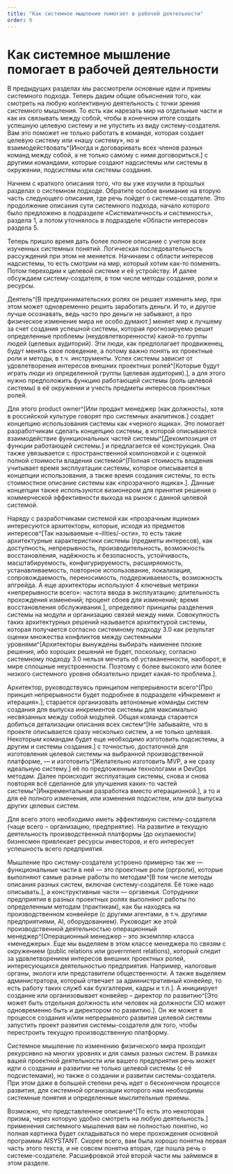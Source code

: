 ```yaml
---
title: "Как системное мышление помогает в рабочей деятельности"
order: 0
---
```


# Как системное мышление помогает в рабочей деятельности

В предыдущих разделах мы рассмотрели основные идеи и приемы системного подхода. Теперь дадим общие объяснения того, как смотреть на любую коллективную деятельность с точки зрения системного мышления. То есть как нарезать мир на отдельные части и как их связывать между собой, чтобы в конечном итоге создать успешную целевую систему и не упустить из виду систему-создателя. Вам это поможет не только работать в команде, которая создает целевую систему или «нашу систему», но и взаимодействовать^[Иногда и договаривать всех членов разных команд между собой, а не только самому с ними договориться.] с другими командами, которые создают надсистемы или системы в окружении, подсистемы или системы создания.

Начнем с краткого описания того, что вы уже изучили в прошлых разделах о системном подходе. Обратите особое внимание на вторую часть следующего описания, где речь пойдет о системе-создателе. Это продолжение описания сути системного подхода, начало которого было предложено в подразделе «Систематичность и системность», раздела 1, а потом уточнялось в подразделе «Области интересов» раздела 5.

Теперь пришло время дать более полное описание с учетом всех изученных системных понятий. Логическая последовательность рассуждений при этом не меняется. Начинаем с области интересов надсистемы, то есть смотрим на мир, который хотим как-то поменять. Потом переходим к целевой системе и её устройству. И далее обсуждаем систему-создателя, в том числе методы создания, роли и ресурсы.

Деятель^[В предпринимательских ролях он решает изменить мир, при этом может одновременно решить заработать деньги. И то, и другое лучше осознавать, ведь часто про деньги не забывают, а про физическое изменение мира не особо думают.] меняет мир к лучшему за счет создания успешной системы, которая прогнозируемо решит определенные проблемы (неудовлетворенности) какой-то группы людей (целевых аудиторий). Эти люди, как предполагает продвиженец, будут менять свое поведение, а потому важно понять их проектные роли и методы, в т.ч. инструменты. Успех системы зависит от удовлетворения интересов внешних проектных ролей^[Которые будут играть люди из определенной группы (целевая аудитория).], а для этого нужно предположить функцию работающей системы (роль целевой системы) в её окружении и учесть предметы интересов проектных ролей.

Для этого product owner^[Или продакт менеджер (как должность), хотя в российской культуре говорят про системных аналитиков.] создает концепцию использования системы как «черного ящика». Это помогает разработчикам сделать концепцию системы, в которой описываются взаимодействие функциональных частей системы^[Декомпозиция от функции работающей системы.] и предлагается её конструкция. Она также увязывается с пространственной компоновкой и с оценкой полной стоимости владения системой^[Полная стоимость владения учитывает время эксплуатации системы, которое описывается в концепции использования, а также время создания системы, то есть стоимостное описание системы как «прозрачного ящика».]. Данные концепции также используются визионером для принятия решения о коммерческой эффективности выхода на рынок с данной целевой системой.

Наряду с разработчиками системой как «прозрачным ящиком» интересуются архитекторы, которые, исходя из предметов интересов^[Так называемые «–ilities/-ости», то есть такие архитектурные характеристики системы (предметы интересов), как доступность, непрерывность, производительность, возможность восстановления, надёжность и безопасность, устойчивость, масштабируемость, конфигурируемость, расширяемость, устанавливаемость, повторное использование, локализация, сопровождаемость, переносимость, поддерживаемость, возможность апгрейда. А еще архитекторы используют 4 ключевые метрики «непрерывности всего»: частота ввода в эксплуатацию; длительность прохождения изменений; процент сбоев для изменений; время восстановления обслуживания.], определяют принципы разделения системы на модули и организацию связей между ними. Совокупность таких архитектурных решений называется архитектурой системы, которая получается согласно системному подходу 3.0 как результат оценки множества конфликтов между системными уровнями^[Архитекторы вынуждены выбирать наименее плохие решения, ибо хороших решений не будет, поскольку, согласно системному подходу 3.0 нельзя мечтать об устаканенности, наоборот, в мире сплошные неустроенности. Поэтому с более высокого или более низкого системного уровня обязательно придет какая-то проблема.].

Архитектор, руководствуясь принципом непрерывности всего^[Про принцип непрерывности будет подробнее в подразделе «Инкремент и итерация».], старается организовать автономные команды систем создания для выпуска инкрементов системы для максимально несвязанных между собой модулей. Общая команда старается добиться детализации описания всех систем^[Не забывайте, что в проекте описывается сразу несколько систем, а не только целевая. Некоторым командам будет еще необходимо изготовить подсистемы, а другим и системы создания.] с точностью, достаточной для изготовления целевой системы на выбранной производственной платформе, — и изготовить^[Желательно изготовить MVP, а не сразу идеальную систему.] её по предложенным технологами и DevOps методам. Далее происходит эксплуатация системы, снова и снова повторяя всё сделанное для улучшения каких-то частей системы^[Инкрементальная разработка вместо итерационной.], а то и для её полного изменения, или изменения подсистем, или для выпуска других целевых систем.

Для всего этого необходимо иметь эффективную систему-создателя (чаще всего – организацию, предприятие). На развитие и текущую деятельность производственной платформы (до окупаемости) бизнесмен привлекает ресурсы инвесторов, и его интересует успешность всего предприятия.

Мышление про систему-создателя устроено примерно так же — функциональные части в ней — это проектные роли (оргроли), которые выполняют самые разные работы по методам^[В том числе методы описания разных систем, включая систему-создателя. Её тоже надо описывать.], а конструктивные части — оргзвенья. Сотрудники предприятия в разных проектных ролях выполняют работы по определенным методам (практикам), как бы находясь на производственном конвейере (с другими агентами, в т.ч. другими предприятиями, AI, оборудованием). Руководит же этой производственной деятельностью операционный менеджер^[Операционный менеджер – это экземпляр класса «менеджеры». Еще мы выделяем в этом классе менеджера по связям с окружением (public relations или government relations), который следит за удовлетворением интересов внешних проектных ролей, интересующихся деятельностью предприятия. Например, налоговые органы, экологи или представители общественности. А также выделяем администратора, который отвечает за административный конвейер, то есть работу таких служб как бухгалтерия, кадры и т.п.]. А инициирует создание или организовывает конвейер – директор по развитию^[Это может быть отдельная должность или человек на должности CIO может одновременно быть и директором по развитию.]. Он же может в процессе создания и/или непрерывного развития целевой системы запустить проект развития системы-создателя для того, чтобы перестроить текущую производственную платформу.

Системное мышление по изменению физического мира проходит рекурсивно на многих уровнях и для самых разных систем. В рамках вашей проектной деятельности или вашего предприятия речь может идти о создании и развитии не только целевой системы (с её подсистемами), но также о создании и развитии системы-создателя. При этом даже в большей степени речь идет о бесконечном процессе развития, для системной организации которого нам необходимы системные понятия и определенные мыслительные приемы.

Возможно, что представленное описание^[То есть это некоторая призма, через которую удобно смотреть на любую деятельность.] применения системного мышления вам не полностью понятно, но полная картинка будет складываться по мере прохождения основной программы AISYSTANT. Скорее всего, вам была хорошо понятна первая часть этого текста, и не совсем понятна вторая, где пошла речь о системе-создателе. Расшифровкой этой второй части мы займемся в этом разделе.